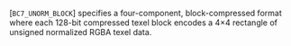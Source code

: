 [`BC7_UNORM_BLOCK`] specifies a four-component,
block-compressed format where each 128-bit compressed texel block
encodes a 4×4 rectangle of unsigned normalized RGBA texel data.